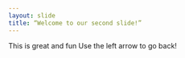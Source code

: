 ```yaml
---
layout: slide
title: “Welcome to our second slide!”
---
```

This is great and fun
Use the left arrow to go back!

